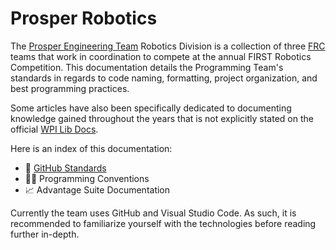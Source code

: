# Prosper Robotics

The [Prosper Engineering Team](https://www.prosperengineeringteam.com/) Robotics Division is a collection of three [FRC](https://www.firstinspires.org/robotics/frc) teams that work in coordination to compete at the annual FIRST Robotics Competition. This documentation details the Programming Team's standards in regards to code naming, formatting, project organization, and best programming practices.

Some articles have also been specifically dedicated to documenting knowledge gained throughout the years that is not explicitly stated on the official [WPI Lib Docs](https://docs.wpilib.org/en/stable/index.html).

Here is an index of this documentation:

- 🌳 [GitHub Standards](/Documentation/GithubDocs/GITHUB_DOCS.md)
- 🧑‍💻 Programming Conventions
- 📈 Advantage Suite Documentation

Currently the team uses GitHub and Visual Studio Code. As such, it is recommended to familiarize yourself with the technologies before reading further in-depth.

